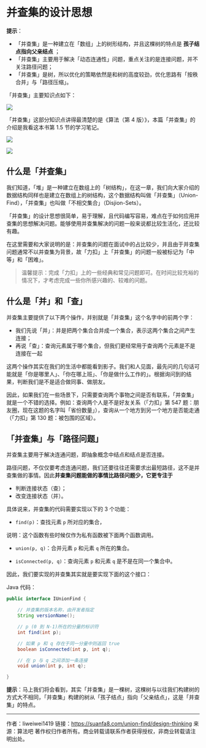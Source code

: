 # 并查集的设计思想

**提示**：

- 「并查集」是一种建立在「数组」上的树形结构，并且这棵树的特点是 **孩子结点指向父亲结点** ；
- 「并查集」主要用于解决「动态连通性」问题，重点关注的是连接问题，并不关注路径问题；
- 「并查集」是树，所以优化的策略依然是和树的高度较劲，优化思路有「按秩合并」与「路径压缩」。

「并查集」主要知识点如下：

![](https://suanfa8-1252206550.cos.ap-shanghai.myqcloud.com/202301250905714.png)

「并查集」这部分知识点讲得最清楚的是《算法（第 4 版）》，本篇「并查集」的介绍是我看这本书第 1.5 节的学习笔记。

![](https://suanfa8-1252206550.cos.ap-shanghai.myqcloud.com/202301250906500.png)

![](https://suanfa8-1252206550.cos.ap-shanghai.myqcloud.com/202301250907047.png)

## 什么是「并查集」

我们知道，「堆」是一种建立在数组上的「树结构」，在这一章，我们向大家介绍的数据结构同样也是建立在数组上的树结构，这个数据结构叫做「并查集」（Union-Find），「并查集」也叫做「不相交集合」（Disjion-Sets）。

「并查集」的设计思想很简单，易于理解，且代码编写容易，难点在于如何应用并查集的思想解决问题。能够使用并查集解决的问题一般来说都比较生活化，还比较有趣。

在这里需要和大家说明的是：并查集的问题在面试中的占比较少，并且由于并查集问题通常不以并查集为背景，故「力扣」上「并查集」的问题一般被标记为「中等」和「困难」。

> 温馨提示：完成「力扣」上的一些经典和常见问题即可。在时间比较充裕的情况下，才考虑完成一些你所感兴趣的、较难的问题。

## 什么是「并」和「查」

并查集主要提供了以下两个操作，并别就是「并查集」这个名字中的前两个字：

- 我们先说「并」：并是把两个集合合并成一个集合，表示这两个集合之间产生连接；
- 再说「查」：查询元素属于哪个集合，但我们更经常用于查询两个元素是不是连接在一起

这两个操作其实在我们的生活中都能看到影子。我们和人见面，最先问的几句话可能就是「你是哪里人」、「你在哪上班」、「你是做什么工作的」。根据询问到的结果，判断我们是不是适合做同事、做朋友。

因此，如果我们在一些场景下，只需要查询两个事物之间是否有联系，「并查集」就是一个不错的选择。例如：查询两个人是不是好友关系（「力扣」第 547 题：朋友圈，现在这题的名字叫「省份数量」），查询从一个地方到另一个地方是否能走通（「力扣」第 130 题：被包围的区域）。

## 「并查集」与「路径问题」

并查集主要用于解决连通问题，即抽象概念中结点和结点是否连接。

路径问题，不仅仅要考虑连通问题，我们还要往往还需要求出最短路径，这不是并查集做的事情。因此**并查集问题能做的事情比路径问题少，它更专注于**

- 判断连接状态（查）；
- 改变连接状态（并）。

具体说来，并查集的代码需要实现以下的 3 个功能：

- `find(p)`：查找元素 `p` 所对应的集合，

说明：这个函数有些时候仅作为私有函数被下面两个函数调用。

- `union(p, q)`：合并元素 `p` 和元素 `q` 所在的集合。

- `isConnected(p, q)`：查询元素 `p` 和元素 `q` 是不是在同一个集合中。

因此，我们要实现的并查集其实就是要实现下面的这个接口：

Java 代码：

```java
public interface IUnionFind {

    // 并查集的版本名称，由开发者指定
    String versionName();

    // p (0 到 N-1)所在的分量的标识符
    int find(int p);

    // 如果 p 和 q 存在于同一分量中则返回 true
    boolean isConnected(int p, int q);

    // 在 p 与 q 之间添加一条连接
    void union(int p, int q);

}
```

**提示**：马上我们将会看到，其实「并查集」是一棵树，这棵树与以往我们构建树的方式大不相同，「并查集」构建的树从「孩子结点」指向「父亲结点」，这是「并查集」的特点。



---

作者：liweiwei1419
链接：https://suanfa8.com/union-find/design-thinking
来源：算法吧
著作权归作者所有。商业转载请联系作者获得授权，非商业转载请注明出处。